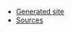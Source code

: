* [Generated site](https://docs.nasdanika.org/demo-drawio-map/)
* [Sources](https://github.com/Nasdanika/demo-drawio-map)